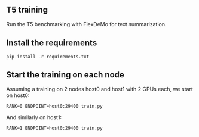## T5 training
Run the T5 benchmarking with FlexDeMo for text summarization.

## Install the requirements
```
pip install -r requirements.txt
```

## Start the training on each node
Assuming a training on 2 nodes host0 and host1 with 2 GPUs each, we start on host0:
```
RANK=0 ENDPOINT=host0:29400 train.py
```
And similarly on host1:
```
RANK=1 ENDPOINT=host0:29400 train.py
```

